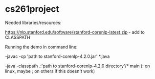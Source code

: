 # cs261project
Needed libraries/resources:

https://nlp.stanford.edu/software/stanford-corenlp-latest.zip - add to CLASSPATH

Running the demo in command line:

-javac -cp 'path to stanford-corenlp-4.2.0.jar' *.java

-java -classpath .:'path to stanford-corenlp-4.2.0 directory'/* main (: on linux, maybe ; on others if this doesn't work)
